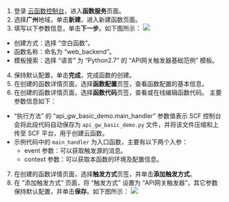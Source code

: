 1. 登录 [云函数控制台](https://console.cloud.tencent.com/scf/list?rid=1)，进入**函数服务**页面。
2. 选择**广州**地域，单击**新建**，进入新建函数页面。
3. 填写以下参数信息，单击**下一步**。如下图所示： 
![](https://main.qcloudimg.com/raw/5749b6161b101eff5009649e08c29da8.png)
 - 创建方式：选择 “空白函数”。
 - 函数名称：命名为 “web_backend”。
 - 模板搜索：选择 “语言” 为 “Python2.7” 的 “API网关触发器基础范例” 模板。
4. 保持默认配置，单击**完成**，完成函数的创建。
5. 在创建的函数详情页面，选择**函数配置**页签，查看函数配置的基本信息。
6. 在创建的函数详情页面，选择**函数代码**页签，查看或在线编辑函数代码。
主要参数信息如下：
 - “执行方法” 的 “api_gw_basic_demo.main_handler” 参数值表示 SCF 控制台会将此段代码自动保存为 `api_gw_basic_demo.py` 文件，并将该文件压缩和上传至 SCF 平台，用于创建云函数。
 - 示例代码中的 `main_handler` 为入口函数，主要有以下两个入参：
    - event 参数：可以获取触发源的消息。
    - context 参数：可以获取本函数的环境及配置信息。
7. 在创建的函数详情页面，选择**触发方式**页签，并单击**添加触发方式**。
8. 在 “添加触发方式” 页面，将 “触发方式” 设置为 “API网关触发器”，其它参数保持默认配置，并单击**保存**。如下图所示： 
 ![](https://main.qcloudimg.com/raw/dd31e56eadc9c8a92fe12537553b8455.png)
